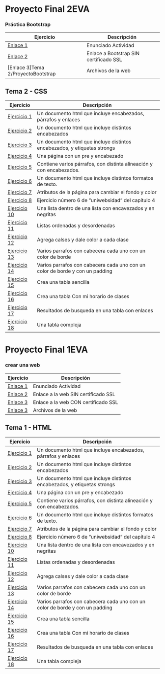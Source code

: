 # Proyecto Final 2EVA
### Práctica Bootstrap
Ejercicio  | Descripción
-----------|--------------
[Enlace 1](http://docs.google.com/document/d/18Ru8RTDNnfByqD1XmgBmsbB0heMsepe_rTok2kAbi34/edit?usp=sharing_blank)  | Enunciado Actividad
<a href="http://mundodelasmascotas.infinityfreeapp.com/?i=1" target="_blank">Enlace 2</a> |Enlace a Bootstrap SIN certificado SSL
[Enlace 3]Tema 2/ProyectoBootstrap | Archivos de la web



## Tema 2 - CSS

Ejercicio  | Descripción
-----------|--------------
 [Ejercicio 1](/Tema1/Ejercicio1.html)         | Un documento html que incluye encabezados, párrafos y enlaces
 [Ejercicio 2](/Tema1/Ejercicio2.html)         | Un documento html que incluye distintos encabezados
 [Ejercicio 3](/Tema1/Ejercicio3.html)         | Un documento html que incluye distintos encabezados, y etiquetas strongs
 [Ejercicio 4](/Tema1/Ejercicio4.html)         | Una página con un pre y encabezado
 [Ejercicio 5](/Tema1/Ejercicio5.html)         | Contiene varios párrafos, con distinta alineación y con encabezados.
 [Ejercicio 6](/Tema1/Ejercicio6.html)         | Un documento html que incluye distintos formatos de texto.
 [Ejercicio 7](/Tema1/Ejercicio7.html)         | Atributos de la página para cambiar el fondo y color
 [Ejercicio 8](/Tema1/Ejercicio8)         | Ejercicio número 6 de “uniwebsidad” del capítulo 4 
 [Ejercicio 10](/Tema1/Ejercicio10)         | Una lista dentro de una lista con encavezados y en negritas
 [Ejercicio 11](/Tema1/Ejercicio11)         | Listas ordenadas y desordenadas
 [Ejercicio 12](/Tema1/Ejercicio12)         | Agrega calses y dale color a cada clase
 [Ejercicio 13](/Tema1/Ejercicio13)         | Varios parrafos con cabecera cada uno con un color de borde
 [Ejercicio 14](/Tema1/Ejercicio14)         | Varios parrafos con cabecera cada uno con un color de borde y con un padding
 [Ejercicio 15](/Tema1/Ejercicio15)         | Crea una tabla sencilla
 [Ejercicio 16](/Tema1/Ejercicio16)         | Crea una tabla Con mi horario de clases
 [Ejercicio 17](/Tema1/Ejercicio17)         | Resultados de busqueda en una tabla con enlaces
 [Ejercicio 18](/Tema1/Ejercicio18)         | Una tabla compleja





# Proyecto Final 1EVA
### crear una web
Ejercicio  | Descripción
-----------|--------------
[Enlace 1](http://docs.google.com/document/d/18Ru8RTDNnfByqD1XmgBmsbB0heMsepe_rTok2kAbi34/edit?usp=sharing_blank)  | Enunciado Actividad
<a href="http://paginaweb.kesug.com/index-en.html" target="_blank">Enlace 2</a> | Enlace a la web SIN certificado SSL
<a href="http://paginaweb.kesug.com/index-en.html" target="_blank">Enlace 3</a> | Enlace a la web CON certificado SSL
[Enlace 3](https://github.com/Jramesp/LLMM1DAW/tree/bee57446434441f048a2fd664e23ebe3c5d2843c/Tema1/Paginaweb) | Archivos de la web



## Tema 1 - HTML

Ejercicio  | Descripción
-----------|--------------
 [Ejercicio 1](/Tema1/Ejercicio1.html)         | Un documento html que incluye encabezados, párrafos y enlaces
 [Ejercicio 2](/Tema1/Ejercicio2.html)         | Un documento html que incluye distintos encabezados
 [Ejercicio 3](/Tema1/Ejercicio3.html)         | Un documento html que incluye distintos encabezados, y etiquetas strongs
 [Ejercicio 4](/Tema1/Ejercicio4.html)         | Una página con un pre y encabezado
 [Ejercicio 5](/Tema1/Ejercicio5.html)         | Contiene varios párrafos, con distinta alineación y con encabezados.
 [Ejercicio 6](/Tema1/Ejercicio6.html)         | Un documento html que incluye distintos formatos de texto.
 [Ejercicio 7](/Tema1/Ejercicio7.html)         | Atributos de la página para cambiar el fondo y color
 [Ejercicio 8](/Tema1/Ejercicio8)         | Ejercicio número 6 de “uniwebsidad” del capítulo 4 
 [Ejercicio 10](/Tema1/Ejercicio10)         | Una lista dentro de una lista con encavezados y en negritas
 [Ejercicio 11](/Tema1/Ejercicio11)         | Listas ordenadas y desordenadas
 [Ejercicio 12](/Tema1/Ejercicio12)         | Agrega calses y dale color a cada clase
 [Ejercicio 13](/Tema1/Ejercicio13)         | Varios parrafos con cabecera cada uno con un color de borde
 [Ejercicio 14](/Tema1/Ejercicio14)         | Varios parrafos con cabecera cada uno con un color de borde y con un padding
 [Ejercicio 15](/Tema1/Ejercicio15)         | Crea una tabla sencilla
 [Ejercicio 16](/Tema1/Ejercicio16)         | Crea una tabla Con mi horario de clases
 [Ejercicio 17](/Tema1/Ejercicio17)         | Resultados de busqueda en una tabla con enlaces
 [Ejercicio 18](/Tema1/Ejercicio18)         | Una tabla compleja


 
